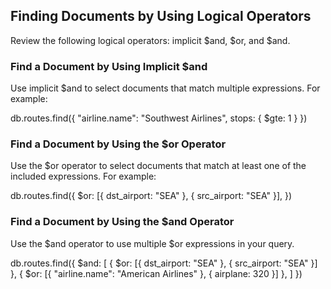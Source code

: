 ## Finding Documents by Using Logical Operators
Review the following logical operators: implicit $and, $or, and $and.

### Find a Document by Using Implicit $and
Use implicit $and to select documents that match multiple expressions. For example:

db.routes.find({ "airline.name": "Southwest Airlines", stops: { $gte: 1 } })

### Find a Document by Using the $or Operator
Use the $or operator to select documents that match at least one of the included expressions. For example:

db.routes.find({
  $or: [{ dst_airport: "SEA" }, { src_airport: "SEA" }],
})

### Find a Document by Using the $and Operator
Use the $and operator to use multiple $or expressions in your query.

db.routes.find({
  $and: [
    { $or: [{ dst_airport: "SEA" }, { src_airport: "SEA" }] },
    { $or: [{ "airline.name": "American Airlines" }, { airplane: 320 }] },
  ]
})